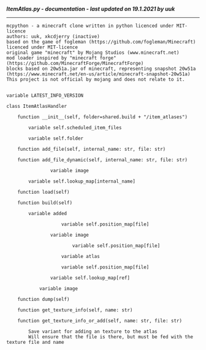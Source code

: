 ***ItemAtlas.py - documentation - last updated on 19.1.2021 by uuk***
___

    mcpython - a minecraft clone written in python licenced under MIT-licence
    authors: uuk, xkcdjerry (inactive)
    based on the game of fogleman (https://github.com/fogleman/Minecraft) licenced under MIT-licence
    original game "minecraft" by Mojang Studios (www.minecraft.net)
    mod loader inspired by "minecraft forge" (https://github.com/MinecraftForge/MinecraftForge)
    blocks based on 20w51a.jar of minecraft, representing snapshot 20w51a
    (https://www.minecraft.net/en-us/article/minecraft-snapshot-20w51a)
    This project is not official by mojang and does not relate to it.


    variable LATEST_INFO_VERSION

    class ItemAtlasHandler

        function __init__(self, folder=shared.build + "/item_atlases")

            variable self.scheduled_item_files

            variable self.folder

        function add_file(self, internal_name: str, file: str)

        function add_file_dynamic(self, internal_name: str, file: str)

                    variable image

            variable self.lookup_map[internal_name]

        function load(self)

        function build(self)

            variable added

                        variable self.position_map[file]

                    variable image

                            variable self.position_map[file]

                        variable atlas

                        variable self.position_map[file]

                    variable self.lookup_map[ref]

                variable image

        function dump(self)

        function get_texture_info(self, name: str)

        function get_texture_info_or_add(self, name: str, file: str)
            
            Save variant for adding an texture to the atlas
            Will ensure that the file is there, but must be fed with the texture file and name
